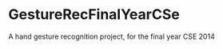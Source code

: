GestureRecFinalYearCSe
======================

A hand gesture recognition project, for the final year CSE 2014
